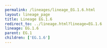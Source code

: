 ```yaml
---
permalink: /lineages/lineage_EG.1.6.html
layout: lineage_page
title: Lineage EG.1.6
redirect_to: ../lineage.html?lineage=EG.1.6
lineage: EG.1.6
parent: EG.1
children: ['EG.1.6']
---
```

